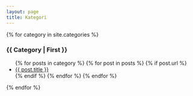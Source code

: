 ```yaml
---
layout: page
title: Kategori
---
```

<section id="categories">
{% for category in site.categories %}
 <h3 id="{{ category | first }}"><font style="text-transform: capitalize;">{{ category | first }}</font></h3>
    <ul>
    {% for posts in category %}
      {% for post in posts %}
        {% if post.url %}
          <li><a href="{{ post.url }}">{{ post.title }}</a></li>
	{% endif %}
      {% endfor %}
    {% endfor %}
    </ul>
{% endfor %}
</section>

